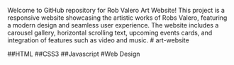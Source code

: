 
Welcome to GitHub repository for Rob Valero Art Website! This project is a responsive website showcasing the artistic works of Robs Valero, featuring a modern design and seamless user experience. The website includes a carousel gallery, horizontal scrolling text, upcoming events cards, and integration of features such as video and music.
#   a r t - w e b s i t e 

##HTML
##CSS3
##Javascript
#Web Design
 
 
